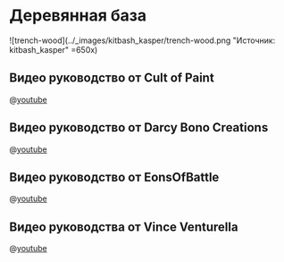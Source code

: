# Деревянная база

![trench-wood](../_images/kitbash_kasper/trench-wood.png "Источник: kitbash_kasper" =650x)

## Видео руководство от Cult of Paint

@[youtube](https://youtu.be/09PwjdAcASw?si=Q2ENKlTM25ouWq9O)

## Видео руководство от Darcy Bono Creations

@[youtube](https://youtu.be/ikDeVw9uY2I?si=SQYdqnkjhnwQPWTm)

## Видео руководство от EonsOfBattle

@[youtube](https://youtu.be/_dM8GS1ShI0?si=j2aiNeg2Ru1f8Iyk)

## Видео руководства от Vince Venturella

@[youtube](https://youtu.be/L27H8Jaleko?si=EmPWK-5LSAb3tf8-)